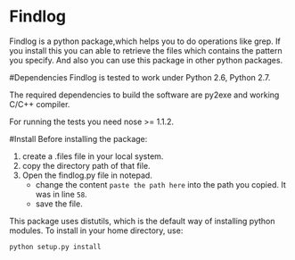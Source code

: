 # Findlog
Findlog is a python package,which helps you to do operations like grep.
If you install this you can able to retrieve the files which contains the pattern you specify.
And also you can use this package in other python packages.

#Dependencies
Findlog is tested to work under Python 2.6, Python 2.7. 

The required dependencies to build the software are py2exe and working C/C++ compiler.

For running the tests you need nose >= 1.1.2.

#Install
Before installing the package:

1. create a .files file in your local system.
2. copy the directory path of that file.
3. Open the findlog.py file in notepad.
   * change the content ``` paste the path here ``` into the path you copied. It was in line ``` 58 ```.
   * save the file.

This package uses distutils, which is the default way of installing python modules. To install in your home directory, use:

``` python setup.py install ```
